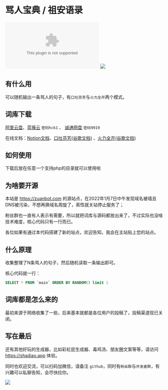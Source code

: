 # 骂人宝典 / 祖安语录
![](https://img.shields.io/github/license/cndiandian/zuanbot.com)
![](https://visitor-badge.glitch.me/badge?page_id=cndiandian.zuanbot)

## 有什么用
可以随机输出一条骂人的句子，有`口吐芬芳`与`火力全开`两个模式。

## 词库下载
[阿里云盘](https://www.aliyundrive.com/s/StTs9ojDAEF)、[蓝揍云](https://shadiao.lanzouw.com/b0116bgub) `密码hck1` 、 [诚通网盘](https://url08.ctfile.com/d/14688008-46477369-3732e0) `密码9919` 

在线文档：[Notion文档](https://dians.notion.site/d865fac077f1430f9510d020f8713c8e)、[口吐芬芳(谷歌文档)](https://docs.google.com/document/d/1SskgYtDpYL6P_4qmX2A1ndBl8MY5NeDcBaYPxS-yxIo/edit?usp=sharing) 、[火力全开(谷歌文档)](https://docs.google.com/document/d/14YG9qaNDZk275av-Iss6B6YY-eDTdkS5w_my3f7349A/edit?usp=sharing)

## 如何使用
下载后放在任意一个支持php的目录就可以使用啦

## 为啥要开源
本站是 https://zuanbot.com 的源站点，在2022年1月7日中午发现域名被墙且DNS被污染，不想再换域名周旋了，索性就关站停止服务了；

粉丝群也一直有人表示有需要，所以就把词库与源码都放出来了，不过实际也没啥技术难度，核心代码只有一行而已。

各位如果有通过本代码搭建了新的站点，欢迎告知，我会在主站贴上您的站点。

## 什么原理
收集整理了N条骂人的句子，然后随机读取一条输出即可。

核心代码就一行：
```sql
SELECT * FROM `main` ORDER BY RANDOM() limit 1
```

## 词库都是怎么来的
最初来源于网络收集了一些，后来基本就都是各位用户的投稿了，投稿渠道现已关闭。

## 写在最后
还有其他好玩的生成器，比如彩虹屁生成器、毒鸡汤、朋友圈文案等等，请访问 https://shadiao.app 体验。

同时也欢迎交流，可以扫码加微信，请备注 `github`，同时有`粉丝群`与`开发者群`，有兴趣可以私聊告知，会尽快拉你。

![](http://qiniu.xshwy.cn/ddd.jpg)
